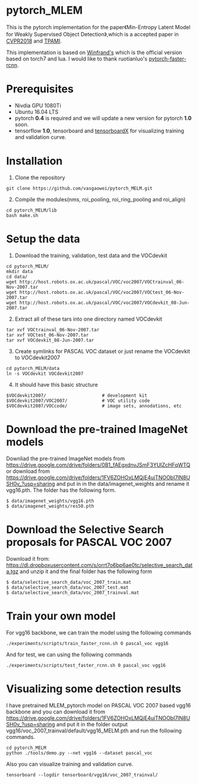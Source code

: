 # pytorch_MLEM

This is the pytorch implementation for the paper《Min-Entropy Latent Model for Weakly Supervised Object Detection》,which is a accepted paper in [CVPR2018](http://openaccess.thecvf.com/content_cvpr_2018/papers/Wan_Min-Entropy_Latent_Model_CVPR_2018_paper.pdf) and [TPAMI](https://ieeexplore.ieee.org/document/8640243). 

This implementation is based on [Winfrand's](https://github.com/Winfrand/MELM) which is the official version based on torch7 and lua. I would like to thank ruotianluo's [pytorch-faster-rcnn](https://github.com/ruotianluo/pytorch-faster-rcnn).
# Prerequisites
* Nivdia GPU 1080Ti
* Ubuntu 16.04 LTS
* pytorch **0.4** is required and we will update a new version for pytorch **1.0** soon. 
* tensorflow **1.0**, tensorboard and [tensorboardX](https://github.com/lanpa/tensorboardX) for visualizing training and    validation curve.

# Installation
1. Clone the repository
  ```Shell
  git clone https://github.com/vasgaowei/pytorch_MELM.git
  ```
2. Compile the modules(nms, roi_pooling, roi_ring_pooling and roi_align)
  ```
  cd pytorch_MELM/lib
  bash make.sh
  ```
# Setup the data

1. Download the training, validation, test data and the VOCdevkit
  ```
  cd pytorch_MELM/
  mkdir data
  cd data/
  wget http://host.robots.ox.ac.uk/pascal/VOC/voc2007/VOCtrainval_06-Nov-2007.tar
  wget http://host.robots.ox.ac.uk/pascal/VOC/voc2007/VOCtest_06-Nov-2007.tar
  wget http://host.robots.ox.ac.uk/pascal/VOC/voc2007/VOCdevkit_08-Jun-2007.tar
  ```
2. Extract all of these tars into one directory named VOCdevkit
  ```
  tar xvf VOCtrainval_06-Nov-2007.tar
  tar xvf VOCtest_06-Nov-2007.tar
  tar xvf VOCdevkit_08-Jun-2007.tar
  ```
3. Create symlinks for PASCAL VOC dataset or just rename the VOCdevkit to VOCdevkit2007
  ```
  cd pytorch_MELM/data
  ln -s VOCdevkit VOCdevkit2007
  ```
4. It should have this basic structure
  ```
  $VOCdevkit2007/                     # development kit
  $VOCdevkit2007/VOC2007/             # VOC utility code
  $VOCdevkit2007/VOCcode/             # image sets, annodations, etc
  ```
# Download the pre-trained ImageNet models
  Downliad the pre-trained ImageNet models from https://drive.google.com/drive/folders/0B1_fAEgxdnvJSmF3YUlZcHFqWTQ
  or download from  https://drive.google.com/drive/folders/1FV6ZOHOxLMQjE4ujTNOObI7lN8USH0v_?usp=sharing and put in in the     data/imagenet_weights and rename it vgg16.pth. The folder has the following form.
  ```
  $ data/imagenet_weights/vgg16.pth
  $ data/imagenet_weights/res50.pth
  ```
# Download the Selective Search proposals for PASCAL VOC 2007
  Download it from: https://dl.dropboxusercontent.com/s/orrt7o6bp6ae0tc/selective_search_data.tgz
  and unzip it and the final folder has the following form
  ```
  $ data/selective_search_data/voc_2007_train.mat
  $ data/selective_search_data/voc_2007_test.mat
  $ data/selective_search_data/voc_2007_trainval.mat
  ```
# Train your own model
  For vgg16 backbone, we can train the model using the following commands
  ```
  ./experiments/scripts/train_faster_rcnn.sh 0 pascal_voc vgg16
  ```
  And for test, we can using the following commands
  ```
  ./experiments/scripts/test_faster_rcnn.sh 0 pascal_voc vgg16
  ```
# Visualizing some detection results
  I have pretrained MLEM_pytorch model on PASCAL VOC 2007 based vgg16 backbone and you can download it from              https://drive.google.com/drive/folders/1FV6ZOHOxLMQjE4ujTNOObI7lN8USH0v_?usp=sharing and put it in the
  folder output vgg16/voc_2007_trainval/default/vgg16_MELM.pth and run the following commands.
  ```
  cd pytorch_MELM
  python ./tools/demo.py --net vgg16 --dataset pascal_voc
  ```
  Also you can visualize training and validation curve.
  ```
  tensorboard --logdir tensorboard/vgg16/voc_2007_trainval/
  ```
  
